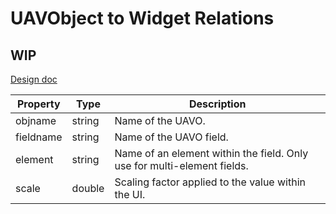 # UAVObject to Widget Relations

## WIP

[Design doc](https://github.com/d-ronin/dRonin/blob/next/ground/docs/UAVObj%20relations%20Framework%20document.doc)

| Property  | Type   | Description                                                             |
|-----------|--------|-------------------------------------------------------------------------|
| objname   | string | Name of the UAVO.                                                       |
| fieldname | string | Name of the UAVO field.                                                 |
| element   | string | Name of an element within the field. Only use for multi-element fields. |
| scale     | double | Scaling factor applied to the value within the UI.                      |
